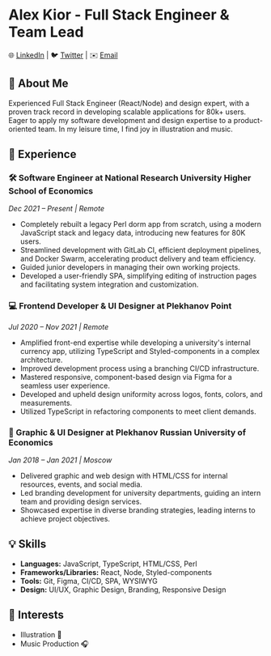 # Alex Kior - Full Stack Engineer & Team Lead

🌐 [LinkedIn](https://www.linkedin.com/in/ki0r/) | 🐦 [Twitter](https://twitter.com/alexki0r) | ✉️ [Email](mailto:akior.dev@gmail.com)

## 🌟 About Me
Experienced Full Stack Engineer (React/Node) and design expert, with a proven track record in developing scalable applications for 80k+ users. 
Eager to apply my software development and design expertise to a product-oriented team. 
In my leisure time, I find joy in illustration and music.

## 🚀 Experience

### 🛠️ Software Engineer at National Research University Higher School of Economics
_Dec 2021 – Present | Remote_
- Completely rebuilt a legacy Perl dorm app from scratch, using a modern JavaScript stack and legacy data, introducing new features for 80K users.
- Streamlined development with GitLab CI, efficient deployment pipelines, and Docker Swarm, accelerating product delivery and team efficiency.
- Guided junior developers in managing their own working projects.
- Developed a user-friendly SPA, simplifying editing of instruction pages and facilitating system integration and customization.

### 💻 Frontend Developer & UI Designer at Plekhanov Point
_Jul 2020 – Nov 2021 | Remote_
- Amplified front-end expertise while developing a university's internal currency app, utilizing TypeScript and Styled-components in a complex architecture.
- Improved development process using a branching CI/CD infrastructure.
- Mastered responsive, component-based design via Figma for a seamless user experience.
- Developed and upheld design uniformity across logos, fonts, colors, and measurements.
- Utilized TypeScript in refactoring components to meet client demands.

### 🎨 Graphic & UI Designer at Plekhanov Russian University of Economics
_Jan 2018 – Jan 2021 | Moscow_
- Delivered graphic and web design with HTML/CSS for internal resources, events, and social media.
- Led branding development for university departments, guiding an intern team and providing design services.
- Showcased expertise in diverse branding strategies, leading interns to achieve project objectives.

## 💡 Skills
- **Languages:** JavaScript, TypeScript, HTML/CSS, Perl
- **Frameworks/Libraries:** React, Node, Styled-components
- **Tools:** Git, Figma, CI/CD, SPA, WYSIWYG
- **Design:** UI/UX, Graphic Design, Branding, Responsive Design

## 🎯 Interests
- Illustration 🎨
- Music Production 🎧

